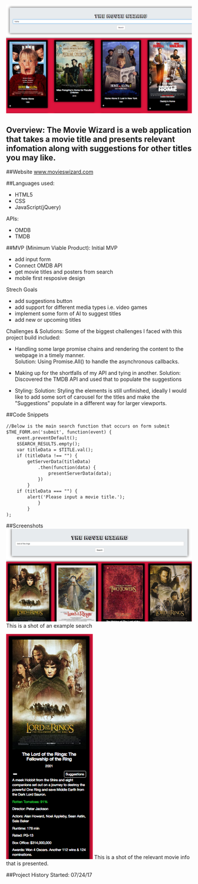 ![Alt text](images/MovieWizard.png)

## Overview: The Movie Wizard is a web application that takes a movie title and presents relevant infomation along with suggestions for other titles you may like.  
  
##Website
www.movieswizard.com

##Languages used: 
  - HTML5
  - CSS
  - JavaScript(jQuery)
  
  APIs:
  - OMDB
  - TMDB
  
##MVP (Minimum Viable Product): 
Initial MVP
  - add input form
  - Connect OMDB API
  - get movie titles and posters from search
  - mobile first resposive design
  
Strech Goals
  - add suggestions button
  - add support for different media types i.e. video games
  - implement some form of AI to suggest titles 
  - add new or upcoming titles
  
Challenges & Solutions:
Some of the biggest challenges I faced with this project build included: 

  - Handling some large promise chains and rendering the content to the webpage in a timely manner.  
    Solution: Using Promise.All() to handle the asynchronous callbacks.

  - Making up for the shortfalls of my API and tying in another. 
    Solution: Discovered the TMDB API and used that to populate the suggestions

  - Styling:
    Solution: Styling the elements is still unfinished, ideally I would like to add some sort of carousel for the titles and make the "Suggestions" populate in a different way for larger viewports.
  
##Code Snippets
```
//Below is the main search function that occurs on form submit 
$THE_FORM.on('submit', function(event) {
    event.preventDefault();
    $SEARCH_RESULTS.empty();
    var titleData = $TITLE.val();
    if (titleData !== "") {
        getServerData(titleData)
            .then(function(data) {
                presentServerData(data);
            })
        }
    if (titleData === "") {
        alert('Please input a movie title.');
            }
        }    
);
```

##Screenshots
![Alt text](images/LOTR.png)
This is a shot of an example search

![Alt text](images/SINGLE_TITLE.png)
This is a shot of the relevant movie info that is presented.

##Project History
Started: 07/24/17
